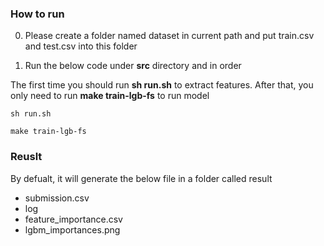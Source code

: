 ### How to run

0. Please create a folder named dataset in current path and put train.csv and test.csv into this folder

1. Run the below code under **src** directory and in order

The first time you should run **sh run.sh** to extract features. After that, you only need to run **make train-lgb-fs** to run model
```
sh run.sh
```
```
make train-lgb-fs
```
### Reuslt
By defualt, it will generate the below file in a folder called result

* submission.csv
* log
* feature_importance.csv
* lgbm_importances.png
